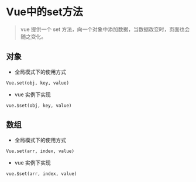 # Vue中的set方法
> vue 提供一个 set 方法，向一个对象中添加数据，当数据改变时，页面也会随之变化。

## 对象
+ 全局模式下的使用方式
```vue
Vue.set(obj, key, value)
```
+ vue 实例下实现
```vue
vue.$set(obj, key, value)
```

## 数组
+ 全局模式下的使用方式
```vue
Vue.set(arr, index, value)
```
+ vue 实例下实现
```vue
vue.$set(arr, index, value)
```
